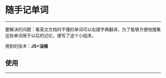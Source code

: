 # 随手记单词

___

要解决的问题：看英文文档时不懂的单词可以右键字典翻译，为了能够方便地搜集这些单词用于以后的记忆，便写了这个小程序。



用到的技术：**JS+油猴**



## 使用

---







